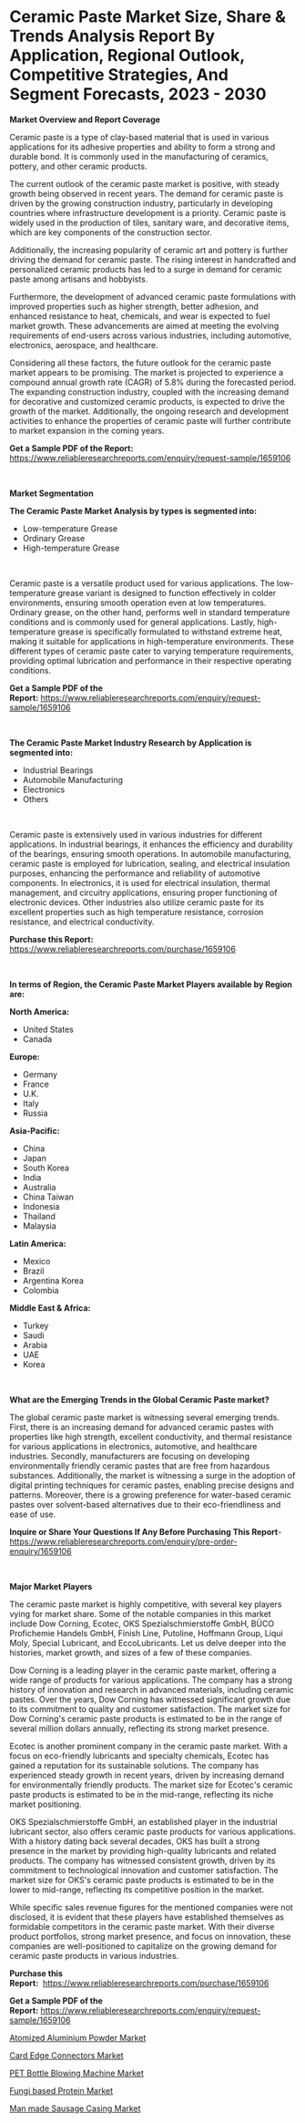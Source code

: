 <p><h1>Ceramic Paste Market Size, Share & Trends Analysis Report By Application, Regional Outlook, Competitive Strategies, And Segment Forecasts, 2023 - 2030</h1></p><p><strong>Market Overview and Report Coverage</strong></p>
<p><p>Ceramic paste is a type of clay-based material that is used in various applications for its adhesive properties and ability to form a strong and durable bond. It is commonly used in the manufacturing of ceramics, pottery, and other ceramic products.</p><p>The current outlook of the ceramic paste market is positive, with steady growth being observed in recent years. The demand for ceramic paste is driven by the growing construction industry, particularly in developing countries where infrastructure development is a priority. Ceramic paste is widely used in the production of tiles, sanitary ware, and decorative items, which are key components of the construction sector.</p><p>Additionally, the increasing popularity of ceramic art and pottery is further driving the demand for ceramic paste. The rising interest in handcrafted and personalized ceramic products has led to a surge in demand for ceramic paste among artisans and hobbyists.</p><p>Furthermore, the development of advanced ceramic paste formulations with improved properties such as higher strength, better adhesion, and enhanced resistance to heat, chemicals, and wear is expected to fuel market growth. These advancements are aimed at meeting the evolving requirements of end-users across various industries, including automotive, electronics, aerospace, and healthcare.</p><p>Considering all these factors, the future outlook for the ceramic paste market appears to be promising. The market is projected to experience a compound annual growth rate (CAGR) of 5.8% during the forecasted period. The expanding construction industry, coupled with the increasing demand for decorative and customized ceramic products, is expected to drive the growth of the market. Additionally, the ongoing research and development activities to enhance the properties of ceramic paste will further contribute to market expansion in the coming years.</p></p>
<p><strong>Get a Sample PDF of the Report:</strong> <a href="https://www.reliableresearchreports.com/enquiry/request-sample/1659106">https://www.reliableresearchreports.com/enquiry/request-sample/1659106</a></p>
<p>&nbsp;</p>
<p><strong>Market Segmentation</strong></p>
<p><strong>The Ceramic Paste Market Analysis by types is segmented into:</strong></p>
<p><ul><li>Low-temperature Grease</li><li>Ordinary Grease</li><li>High-temperature Grease</li></ul></p>
<p>&nbsp;</p>
<p><p>Ceramic paste is a versatile product used for various applications. The low-temperature grease variant is designed to function effectively in colder environments, ensuring smooth operation even at low temperatures. Ordinary grease, on the other hand, performs well in standard temperature conditions and is commonly used for general applications. Lastly, high-temperature grease is specifically formulated to withstand extreme heat, making it suitable for applications in high-temperature environments. These different types of ceramic paste cater to varying temperature requirements, providing optimal lubrication and performance in their respective operating conditions.</p></p>
<p><strong>Get a Sample PDF of the Report:</strong>&nbsp;<a href="https://www.reliableresearchreports.com/enquiry/request-sample/1659106">https://www.reliableresearchreports.com/enquiry/request-sample/1659106</a></p>
<p>&nbsp;</p>
<p><strong>The Ceramic Paste Market Industry Research by Application is segmented into:</strong></p>
<p><ul><li>Industrial Bearings</li><li>Automobile Manufacturing</li><li>Electronics</li><li>Others</li></ul></p>
<p>&nbsp;</p>
<p><p>Ceramic paste is extensively used in various industries for different applications. In industrial bearings, it enhances the efficiency and durability of the bearings, ensuring smooth operations. In automobile manufacturing, ceramic paste is employed for lubrication, sealing, and electrical insulation purposes, enhancing the performance and reliability of automotive components. In electronics, it is used for electrical insulation, thermal management, and circuitry applications, ensuring proper functioning of electronic devices. Other industries also utilize ceramic paste for its excellent properties such as high temperature resistance, corrosion resistance, and electrical conductivity.</p></p>
<p><strong>Purchase this Report:</strong>&nbsp; <a href="https://www.reliableresearchreports.com/purchase/1659106">https://www.reliableresearchreports.com/purchase/1659106</a></p>
<p>&nbsp;</p>
<p><strong>In terms of Region, the Ceramic Paste Market Players available by Region are:</strong></p>
<p>
    <p> <strong> North America: </strong>
        <ul>
            <li>United States</li>
            <li>Canada</li>
        </ul>
        </p> 
    <p> <strong> Europe: </strong>
        <ul>
            <li>Germany</li>
            <li>France</li>
            <li>U.K.</li>
            <li>Italy</li>
            <li>Russia</li>
        </ul>
        </p> 
    <p> <strong> Asia-Pacific: </strong>
        <ul>
            <li>China</li>
            <li>Japan</li>
            <li>South Korea</li>
            <li>India</li>
            <li>Australia</li>
            <li>China Taiwan</li>
            <li>Indonesia</li>
            <li>Thailand</li>
            <li>Malaysia</li>
        </ul>
        </p> 
    <p> <strong> Latin America: </strong>
        <ul>
            <li>Mexico</li>
            <li>Brazil</li>
            <li>Argentina Korea</li>
            <li>Colombia</li>
        </ul>
        </p> 
    <p> <strong> Middle East & Africa: </strong>
        <ul>
            <li>Turkey</li>
            <li>Saudi</li>
            <li>Arabia</li>
            <li>UAE</li>
            <li>Korea</li>
        </ul>
    </p>
    </p>
<p>&nbsp;</p>
<p><strong>What are the Emerging Trends in the Global Ceramic Paste market?</strong></p>
<p><p>The global ceramic paste market is witnessing several emerging trends. First, there is an increasing demand for advanced ceramic pastes with properties like high strength, excellent conductivity, and thermal resistance for various applications in electronics, automotive, and healthcare industries. Secondly, manufacturers are focusing on developing environmentally friendly ceramic pastes that are free from hazardous substances. Additionally, the market is witnessing a surge in the adoption of digital printing techniques for ceramic pastes, enabling precise designs and patterns. Moreover, there is a growing preference for water-based ceramic pastes over solvent-based alternatives due to their eco-friendliness and ease of use.</p></p>
<p><strong>Inquire or Share Your Questions If Any Before Purchasing This Report</strong>- <a href="https://www.reliableresearchreports.com/enquiry/pre-order-enquiry/1659106">https://www.reliableresearchreports.com/enquiry/pre-order-enquiry/1659106</a></p>
<p>&nbsp;</p>
<p><strong>Major Market Players</strong></p>
<p><p>The ceramic paste market is highly competitive, with several key players vying for market share. Some of the notable companies in this market include Dow Corning, Ecotec, OKS Spezialschmierstoffe GmbH, BÜCO Profichemie Handels GmbH, Finish Line, Putoline, Hoffmann Group, Liqui Moly, Special Lubricant, and EccoLubricants. Let us delve deeper into the histories, market growth, and sizes of a few of these companies.</p><p>Dow Corning is a leading player in the ceramic paste market, offering a wide range of products for various applications. The company has a strong history of innovation and research in advanced materials, including ceramic pastes. Over the years, Dow Corning has witnessed significant growth due to its commitment to quality and customer satisfaction. The market size for Dow Corning's ceramic paste products is estimated to be in the range of several million dollars annually, reflecting its strong market presence.</p><p>Ecotec is another prominent company in the ceramic paste market. With a focus on eco-friendly lubricants and specialty chemicals, Ecotec has gained a reputation for its sustainable solutions. The company has experienced steady growth in recent years, driven by increasing demand for environmentally friendly products. The market size for Ecotec's ceramic paste products is estimated to be in the mid-range, reflecting its niche market positioning.</p><p>OKS Spezialschmierstoffe GmbH, an established player in the industrial lubricant sector, also offers ceramic paste products for various applications. With a history dating back several decades, OKS has built a strong presence in the market by providing high-quality lubricants and related products. The company has witnessed consistent growth, driven by its commitment to technological innovation and customer satisfaction. The market size for OKS's ceramic paste products is estimated to be in the lower to mid-range, reflecting its competitive position in the market.</p><p>While specific sales revenue figures for the mentioned companies were not disclosed, it is evident that these players have established themselves as formidable competitors in the ceramic paste market. With their diverse product portfolios, strong market presence, and focus on innovation, these companies are well-positioned to capitalize on the growing demand for ceramic paste products in various industries.</p></p>
<p><strong>Purchase this Report:</strong>&nbsp;&nbsp;<a href="https://www.reliableresearchreports.com/purchase/1659106">https://www.reliableresearchreports.com/purchase/1659106</a></p>
<p></p>
<p><strong>Get a Sample PDF of the Report:</strong>&nbsp;<a href="https://www.reliableresearchreports.com/enquiry/request-sample/1659106">https://www.reliableresearchreports.com/enquiry/request-sample/1659106</a></p>
<p><p><a href="https://github.com/Chiragrp22/Market-Research-Report-List-1/blob/main/atomized-aluminium-powder-market.md">Atomized Aluminium Powder Market</a></p><p><a href="https://medium.com/@ebbaeffertz1951/card-edge-connectors-market-report-reveals-the-latest-trends-and-growth-opportunities-of-this-87e9322887cd">Card Edge Connectors Market</a></p><p><a href="https://github.com/Chiragrp23/Market-Research-Report-List-1/blob/main/pet-bottle-blowing-machine-market.md">PET Bottle Blowing Machine Market</a></p><p><a href="https://medium.com/@zaidjeet11730/fungi-based-protein-market-share-evolution-and-market-growth-trends-2023-2030-32f68312c040">Fungi based Protein Market</a></p><p><a href="https://medium.com/@jinkhatum1452/man-made-sausage-casing-market-insight-market-trends-growth-forecasted-from-2023-to-2030-fe7e7fd2c2d2">Man made Sausage Casing Market</a></p></p>